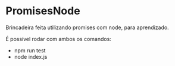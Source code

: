 # PromisesNode
Brincadeira feita utilizando promises com node, para aprendizado.

É possível rodar com ambos os comandos:
- npm run test
- node index.js
